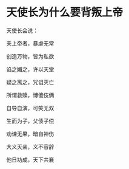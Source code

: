 # 天使长为什么要背叛上帝

天使长会说：

夫上帝者，暴虐无常

创造万物，皆为私欲

谄之媚之，许以天堂

疑之离之，咒诅灭亡

所谓救赎，博傻伎俩

自导自演，可笑无双

生而为子，父债子偿

劝谏无果，暗自神伤

大义灭亲，义不容辞

他日功成，天下共襄
